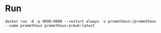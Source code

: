 # Run

    docker run -d -p 9090:9090 --restart always -v prometheus:/prometheus --name prometheus prometheus-armv6:latest
